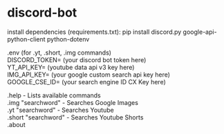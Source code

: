 # discord-bot
install dependencies (requirements.txt): pip install discord.py google-api-python-client python-dotenv

.env (for .yt, .short, .img commands)<br>
DISCORD_TOKEN= (your discord bot token here)<br>
YT_API_KEY= (youtube data api v3 key here)<br>
IMG_API_KEY= (your google custom search api key here)<br>
GOOGLE_CSE_ID= (your search engine ID CX Key here)

.help - Lists available commands<br>
.img "searchword"  -  Searches Google Images<br>
.yt "searchword"  -  Searches Youtube<br>
.short "searchword"  -  Searches Youtube Shorts<br>
.about